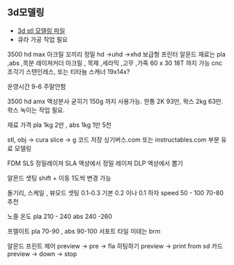 ## 3d모델링
- [3d stl 모델링 파일](file/kdh.stl)
- 큐라 가공 작업 필요

3500 hd max 아크릴 꼬끼리 정밀 hd ->uhd ->xhd
보급형 프린터 알몬드 재료는 pla ,abs ,목분
레이져커더 아크릴 , 목제 ,세라믹 ,고무 ,가죽 60 x 30 18T 까지 가능
cnc 조각기 스텐인레스, 또는 티타늄
스캐너 19x14x?

운영시간 9-6 주말안함

3500 hd amx 액상분사 굳히기 150g 까지 사용가능.
한통 2K 93만, 왁스 2kg 63만. 왁스 녹이는 작업 필요.

재료 가격  pla 1kg 2만 , abs 1kg 1만 5천

stl, obj  -> cura  slice  -> g 코드 저장
싱기버스.com  또는 instructables.com 부분 유료 모델링

FDM
SLS  정밀레이져
SLA 액상에서 정밀 레이져
DLP 액상에서 뽑기

알몬드 셋팅
shift  + 이동 1도씩 변경 가능

돌기리, 스케일 , 뷰모드
셋팅 0.1-0.3   기본 0.2 이나 0.1 하자
speed 50  - 100 70-80 추천

노즐 온도
pla 210 - 240
abs 240 -260

프렐이트 pla 70-90 , abs 90-100
서포트 타일
미테는 brm

알몬드 프린트 제어
preview -> pre -> fla 히팅하기
preview -> print from sd 카드
preview -> down -> stop
